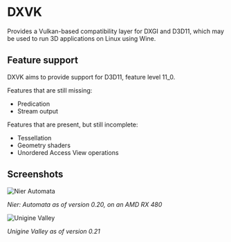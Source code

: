# DXVK
Provides a Vulkan-based compatibility layer for DXGI and D3D11, which may be used to run 3D applications on Linux using Wine.

## Feature support
DXVK aims to provide support for D3D11, feature level 11_0.

Features that are still missing:
- Predication
- Stream output

Features that are present, but still incomplete:
- Tessellation
- Geometry shaders
- Unordered Access View operations

## Screenshots
![Nier Automata](http://s1.bild.me/bilder/110417/9133013Bildschirmfoto-377.png)

_Nier: Automata as of version 0.20, on an AMD RX 480_

![Unigine Valley](https://i.imgur.com/mMBQWiB.png)

_Unigine Valley as of version 0.21_
